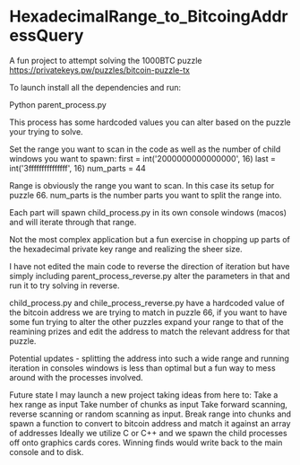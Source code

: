 # HexadecimalRange_to_BitcoingAddressQuery
A fun project to attempt solving the 1000BTC puzzle https://privatekeys.pw/puzzles/bitcoin-puzzle-tx

To launch install all the dependencies and run:

Python parent_process.py

This process has some hardcoded values you can alter based on the puzzle your trying to solve.

Set the range you want to scan in the code as well as the number of child windows you want to spawn:
first = int('2000000000000000', 16)
last = int('3fffffffffffffff', 16)
num_parts = 44

Range is obviously the range you want to scan. In this case its setup for puzzle 66.
num_parts is the number parts you want to split the range into.

Each part will spawn child_process.py in its own console windows (macos) and will iterate through that range.

Not the most complex application but a fun exercise in chopping up parts of the hexadecimal private key range and realizing the sheer size.

I have not edited the main code to reverse the direction of iteration but have simply including parent_process_reverse.py alter the parameters in that and run it to try solving in reverse.

child_process.py and chile_process_reverse.py have a hardcoded value of the bitcoin address we are trying to match in puzzle 66, if you want to have some fun trying to alter the other puzzles expand your range to that of the reamining prizes and edit the address to match the relevant address for that puzzle.

Potential updates - splitting the address into such a wide range and running iteration in consoles windows is less than optimal but a fun way to mess around with the processes involved.

Future state I may launch a new project taking ideas from here to:
Take a hex range as input
Take number of chunks as input
Take forward scanning, reverse scanning or random scanning as input.
Break range into chunks and spawn a function to convert to bitcoin address and match it against an array of addresses
Ideally we utilize C or C++ and we spawn the child processes off onto graphics cards cores.
Winning finds would write back to the main console and to disk.





